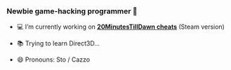 ### Newbie game-hacking programmer 👋

- 💻 I’m currently working on [**20MinutesTillDawn cheats**](https://github.com/marcoigorr/20MTD-igorr) (Steam version)

- :books: Trying to learn Direct3D...

- 😄 Pronouns: Sto / Cazzo

<!--
**marcoigorr/marcoigorr** is a ✨ _special_ ✨ repository because its `README.md` (this file) appears on your GitHub profile.

Here are some ideas to get you started:

- 🔭 I’m currently working on ...
- 🌱 I’m currently learning ...
- 👯 I’m looking to collaborate on ...
- 🤔 I’m looking for help with ...
- 💬 Ask me about ...
- 📫 How to reach me: ...
- 😄 Pronouns: ...
- ⚡ Fun fact: ...
-->
